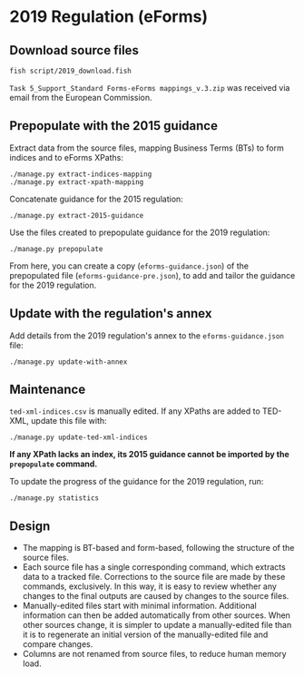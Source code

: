 # 2019 Regulation (eForms)

## Download source files

    fish script/2019_download.fish

`Task 5_Support_Standard Forms-eForms mappings_v.3.zip` was received via email from the European Commission.

## Prepopulate with the 2015 guidance

Extract data from the source files, mapping Business Terms (BTs) to form indices and to eForms XPaths:

    ./manage.py extract-indices-mapping
    ./manage.py extract-xpath-mapping

Concatenate guidance for the 2015 regulation:

    ./manage.py extract-2015-guidance

Use the files created to prepopulate guidance for the 2019 regulation:

    ./manage.py prepopulate

From here, you can create a copy (`eforms-guidance.json`) of the prepopulated file (`eforms-guidance-pre.json`), to add and tailor the guidance for the 2019 regulation.

## Update with the regulation's annex

Add details from the 2019 regulation's annex to the `eforms-guidance.json` file:

    ./manage.py update-with-annex

## Maintenance

`ted-xml-indices.csv` is manually edited. If any XPaths are added to TED-XML, update this file with:

    ./manage.py update-ted-xml-indices

**If any XPath lacks an index, its 2015 guidance cannot be imported by the `prepopulate` command.**

To update the progress of the guidance for the 2019 regulation, run:

    ./manage.py statistics

## Design

* The mapping is BT-based and form-based, following the structure of the source files.
* Each source file has a single corresponding command, which extracts data to a tracked file. Corrections to the source file are made by these commands, exclusively. In this way, it is easy to review whether any changes to the final outputs are caused by changes to the source files.
* Manually-edited files start with minimal information. Additional information can then be added automatically from other sources. When other sources change, it is simpler to update a manually-edited file than it is to regenerate an initial version of the manually-edited file and compare changes.
* Columns are not renamed from source files, to reduce human memory load.
